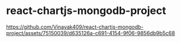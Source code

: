 # react-chartjs-mongodb-project

https://github.com/Vinayak409/react-chartjs-mongodb-project/assets/75150039/d635126a-c691-4154-9f06-9856db9b5c68

